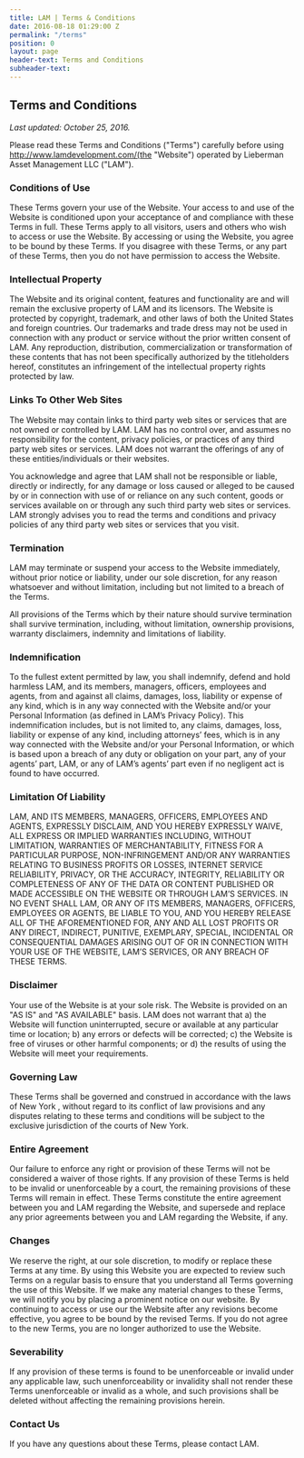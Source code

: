 ```yaml
---
title: LAM | Terms & Conditions
date: 2016-08-18 01:29:00 Z
permalink: "/terms"
position: 0
layout: page
header-text: Terms and Conditions
subheader-text: 
---
```


## Terms and Conditions
*Last updated: October 25, 2016.*

Please read these Terms and Conditions ("Terms") carefully before using http://www.lamdevelopment.com/(the "Website") operated by Lieberman Asset Management LLC ("LAM").

### Conditions of Use
These Terms govern your use of the Website.  Your access to and use of the Website is conditioned upon your acceptance of and compliance with these Terms in full. These Terms apply to all visitors, users and others who wish to access or use the Website. By accessing or using the Website, you agree to be bound by these Terms. If you disagree with these Terms, or any part of these Terms, then you do not have permission to access the Website.

### Intellectual Property
The Website and its original content, features and functionality are and will remain the exclusive property of LAM and its licensors. The Website is protected by copyright, trademark, and other laws of both the United States and foreign countries. Our trademarks and trade dress may not be used in connection with any product or service without the prior written consent of LAM.  Any reproduction, distribution, commercialization or transformation of these contents that has not been specifically authorized by the titleholders hereof, constitutes an infringement of the intellectual property rights protected by law.

### Links To Other Web Sites
The Website may contain links to third party web sites or services that are not owned or controlled by LAM.  LAM has no control over, and assumes no responsibility for the content, privacy policies, or practices of any third party web sites or services. LAM does not warrant the offerings of any of these entities/individuals or their websites.

You acknowledge and agree that LAM shall not be responsible or liable, directly or indirectly, for any damage or loss caused or alleged to be caused by or in connection with use of or reliance on any such content, goods or services available on or through any such third party web sites or services.  LAM strongly advises you to read the terms and conditions and privacy policies of any third party web sites or services that you visit.

### Termination
LAM may terminate or suspend your access to the Website immediately, without prior notice or liability, under our sole discretion, for any reason whatsoever and without limitation, including but not limited to a breach of the Terms.

All provisions of the Terms which by their nature should survive termination shall survive termination, including, without limitation, ownership provisions, warranty disclaimers, indemnity and limitations of liability.

### Indemnification
To the fullest extent permitted by law, you shall indemnify, defend and hold harmless LAM, and its members, managers, officers, employees and agents, from and against all claims, damages, loss, liability or expense of any kind, which is in any way connected with the Website and/or your Personal Information (as defined in LAM’s Privacy Policy).  This indemnification includes, but is not limited to, any claims, damages, loss, liability or expense of any kind, including attorneys’ fees, which is in any way connected with the Website and/or your Personal Information, or which is based upon a breach of any duty or obligation on your part, any of your agents’ part, LAM, or any of LAM’s agents’ part even if no negligent act is found to have occurred.   

### Limitation Of Liability
LAM, AND ITS MEMBERS, MANAGERS, OFFICERS, EMPLOYEES AND AGENTS, EXPRESSLY DISCLAIM, AND YOU HEREBY EXPRESSLY WAIVE, ALL EXPRESS OR IMPLIED WARRANTIES INCLUDING, WITHOUT LIMITATION, WARRANTIES OF MERCHANTABILITY, FITNESS FOR A PARTICULAR PURPOSE, NON-INFRINGEMENT AND/OR ANY WARRANTIES RELATING TO BUSINESS PROFITS OR LOSSES, INTERNET SERVICE RELIABILITY, PRIVACY, OR THE ACCURACY, INTEGRITY, RELIABILITY OR COMPLETENESS OF ANY OF THE DATA OR CONTENT PUBLISHED OR MADE ACCESSIBLE ON THE WEBSITE OR THROUGH LAM’S SERVICES.  IN NO EVENT SHALL LAM, OR ANY OF ITS MEMBERS, MANAGERS, OFFICERS, EMPLOYEES OR AGENTS, BE LIABLE TO YOU, AND YOU HEREBY RELEASE ALL OF THE AFOREMENTIONED FOR, ANY AND ALL LOST PROFITS OR ANY DIRECT, INDIRECT, PUNITIVE, EXEMPLARY, SPECIAL, INCIDENTAL OR CONSEQUENTIAL DAMAGES ARISING OUT OF OR IN CONNECTION WITH YOUR USE OF THE WEBSITE, LAM’S SERVICES, OR ANY BREACH OF THESE TERMS. 

### Disclaimer
Your use of the Website is at your sole risk. The Website is provided on an "AS IS" and "AS AVAILABLE" basis.  LAM does not warrant that a) the Website will function uninterrupted, secure or available at any particular time or location; b) any errors or defects will be corrected; c) the Website is free of viruses or other harmful components; or d) the results of using the Website will meet your requirements.

### Governing Law
These Terms shall be governed and construed in accordance with the laws of New York , without regard to its conflict of law provisions and any disputes relating to these terms and conditions will be subject to the exclusive jurisdiction of the courts of New York.

### Entire Agreement
Our failure to enforce any right or provision of these Terms will not be considered a waiver of those rights. If any provision of these Terms is held to be invalid or unenforceable by a court, the remaining provisions of these Terms will remain in effect. These Terms constitute the entire agreement between you and LAM regarding the Website, and supersede and replace any prior agreements between you and LAM regarding the Website, if any.

### Changes
We reserve the right, at our sole discretion, to modify or replace these Terms at any time. By using this Website you are expected to review such Terms on a regular basis to ensure that you understand all Terms governing the use of this Website. If we make any material changes to these Terms, we will notify you by placing a prominent notice on our website.
By continuing to access or use our the Website after any revisions become effective, you agree to be bound by the revised Terms. If you do not agree to the new Terms, you are no longer authorized to use the Website.

### Severability
If any provision of these terms is found to be unenforceable or invalid under any applicable law, such unenforceability or invalidity shall not render these Terms unenforceable or invalid as a whole, and such provisions shall be deleted without affecting the remaining provisions herein.

### Contact Us
If you have any questions about these Terms, please contact LAM.

